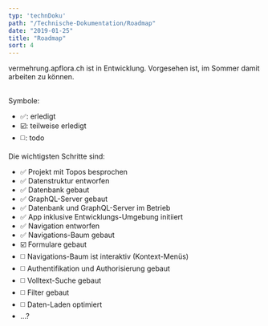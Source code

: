 ```yaml
---
typ: 'technDoku'
path: "/Technische-Dokumentation/Roadmap"
date: "2019-01-25"
title: "Roadmap"
sort: 4
---
```


vermehrung.apflora.ch ist in Entwicklung. Vorgesehen ist, im Sommer damit arbeiten zu können.<br/><br/>

Symbole:
* :white_check_mark:: erledigt
* :ballot_box_with_check:: teilweise erledigt
* :white_medium_square:: todo

Die wichtigsten Schritte sind:

- :white_check_mark: Projekt mit Topos besprochen
- :white_check_mark: Datenstruktur entworfen
- :white_check_mark: Datenbank gebaut
- :white_check_mark: GraphQL-Server gebaut
- :white_check_mark: Datenbank und GraphQL-Server im Betrieb
- :white_check_mark: App inklusive Entwicklungs-Umgebung initiiert
- :white_check_mark: Navigation entworfen
- :white_check_mark: Navigations-Baum gebaut
- :ballot_box_with_check: Formulare gebaut
- :white_medium_square: Navigations-Baum ist interaktiv (Kontext-Menüs)
- :white_medium_square: Authentifikation und Authorisierung gebaut
- :white_medium_square: Volltext-Suche gebaut
- :white_medium_square: Filter gebaut
- :white_medium_square: Daten-Laden optimiert
- ...?
